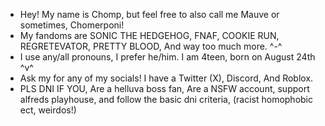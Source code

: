 - Hey! My name is Chomp, but feel free to also call me Mauve or sometimes, Chomerponi!
- My fandoms are SONIC THE HEDGEHOG, FNAF, COOKIE RUN, REGRETEVATOR, PRETTY BLOOD, And way too much more. ^-^
- I use any/all pronouns, I prefer he/him. I am 4teen, born on August 24th ^v^
- Ask my for any of my socials! I have a Twitter (X), Discord, And Roblox.
- PLS DNI IF YOU, Are a helluva boss fan, Are a NSFW account, support alfreds playhouse, and follow the basic dni criteria, (racist homophobic ect, weirdos!)

<!---
chomperoni/chomperoni is a ✨ special ✨ repository because its `README.md` (this file) appears on your GitHub profile.
You can click the Preview link to take a look at your changes.
--->
